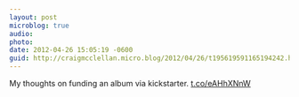 ```yaml
---
layout: post
microblog: true
audio: 
photo: 
date: 2012-04-26 15:05:19 -0600
guid: http://craigmcclellan.micro.blog/2012/04/26/t195619591165194242.html
---
```

My thoughts on funding an album via kickstarter. [t.co/eAHhXNnW](http://t.co/eAHhXNnW)
